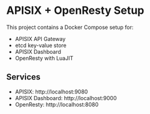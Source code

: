 # APISIX + OpenResty Setup

This project contains a Docker Compose setup for:
- APISIX API Gateway
- etcd key-value store
- APISIX Dashboard
- OpenResty with LuaJIT

## Services
- APISIX: http://localhost:9080
- APISIX Dashboard: http://localhost:9000
- OpenResty: http://localhost:8080
